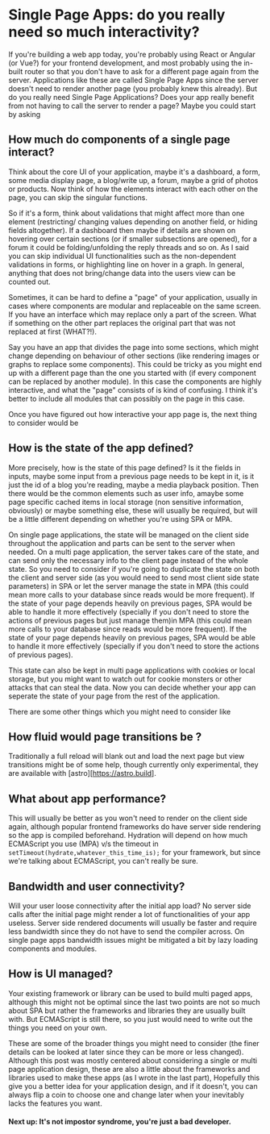 # Single Page Apps: do you really need so much interactivity?

If you're building a web app today, you're probably using React or Angular (or Vue?) for your frontend development, and most probably using the in-built router so that you don't have to ask for a different page again from the server. Applications like these are called Single Page Apps since the server doesn't need to render another page (you probably knew this already). But do you really need Single Page Applications? Does your app really benefit from not having to call the server to render a
page? Maybe you could start by asking

## How much do components of a single page interact?

Think about the core UI of your application, maybe it's a dashboard, a form, some media display page, a blog/write up, a forum, maybe a grid of photos or products. Now think of how the elements interact with each other on the page, you can skip the singular functions.

So if it's a form, think about validations that might affect more than one element (restricting/ changing values depending on another field, or hiding fields altogether). If a dashboard then maybe if details are shown on hovering over certain sections (or if smaller subsections are opened), for a forum it could be folding/unfolding the reply threads and so on. As I said you can skip individual UI functionalities such as the non-dependent validations in forms, or highlighting line on hover in a graph. In general, anything that does not bring/change data into the users view can be counted out.

Sometimes, it can be hard to define a "page" of your application, usually in cases where components are modular and replaceable on the same screen. If you have an interface which may replace only a part of the screen. What if something on the other part replaces the original part that was not replaced at first (WHAT?!). 

Say you have an app that divides the page into some sections, which might change depending on behaviour of other sections (like rendering images or graphs to replace some components). This could be tricky as you might end up with a different page than the one you started with (if every component can be replaced by another module). In this case the components are highly interactive, and what the "page" consists of is kind of confusing. I think it's better to include all modules that can possibly
on the page in this case.

Once you have figured out how interactive your app page is, the next thing to consider would be 

## How is the state of the app defined?

More precisely, how is the state of this page defined? Is it the fields in inputs, maybe some input from a previous page needs to be kept in it, is it just the id of a blog you're reading, maybe a media playback position. Then there would be the common elements such as user info, amaybe some page specific cached items in local storage (non sensitive information, obviously) or maybe something else, these will usually be 
required, but will be a little different depending on whether you're using SPA or MPA.

On single page applications, the state will be managed on the client side throughout the application and parts can be sent to the server when needed. On a multi page application, the server takes care of the state, and can send only the necessary info to the client page instead of the whole state. So you need to consider if you're going to duplicate the state on both the client and server side (as you would need to send most client side state parameters) in SPA or let the server manage the state in MPA (this could mean more calls to your database since reads would be more frequent). If the state of your page depends heavily on previous pages, SPA would be able to handle it more effectively (specially if you don't need to store the actions of previous pages but just manage them)in MPA (this could mean more calls to your database since reads would be more frequent). If the state of your page depends heavily on previous pages, SPA would be able to handle it more effectively (specially if you don't need to store the actions of previous pages).

This state can also be kept in multi page applications with cookies or local storage, but you might want to watch out for cookie monsters or other attacks that can steal the data. Now you can decide whether your app can seperate the state of your page from the rest of the application.

There are some other things which you might need to consider like

## How fluid would page transitions be ? 

Traditionally a full reload will blank out and load the next page but view transitions might be of some help, though currently only experimental, they are available with [astro][https://astro.build].

## What about app performance?

This will usually be better as you won't need to render on the client side again, although popular frontend frameworks do have server side rendering so the app is compiled beforehand. Hydration will depend on how much ECMAScript you use (MPA) v/s the timeout in ` setTimeout(hydrate,whatever_this_time_is);` for your framework, but since we're talking about ECMAScript, you can't really be sure.

## Bandwidth and user connectivity?

Will your user loose connectivity after the initial app load? No server side calls after the initial page might render a lot of functionalities of your app useless. Server side rendered documents will usually be faster and require less bandwidth since they do not have to send the compiler across. On single page apps bandwidth issues might be mitigated a bit by lazy loading components and modules.

## How is UI managed?

Your existing framework or library can be used to build multi paged apps, although this might not be optimal since the last two points are not so much about SPA but rather the frameworks and libraries they are usually built with. But ECMAScript is still there, so you just would need to write out the things you need on your own.

These are some of the broader things you might need to consider (the finer details can be looked at later since they can be more or less changed). Although this post was mostly centered about considering a single or multi page application design, these are also a little about the frameworks and libraries used to make these apps (as I wrote in the last part), Hopefully this give you a better idea for your application design, and if it doesn't, you can always flip a coin to choose one and change
later when your inevitably lacks the features you want.

#### Next up: It's not impostor syndrome, you're just a bad developer.
